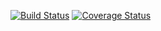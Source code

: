 [![Build Status](https://travis-ci.org/AI111/trellolo-server.svg?branch=master)](https://travis-ci.org/AI111/trellolo-server)
[![Coverage Status](https://coveralls.io/repos/github/AI111/trellolo-server/badge.svg)](https://coveralls.io/github/AI111/trellolo-server)
